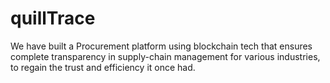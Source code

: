 # quillTrace
We have built a Procurement platform using blockchain tech that ensures complete transparency in supply-chain management for various industries, to regain the trust and efficiency it once had.
